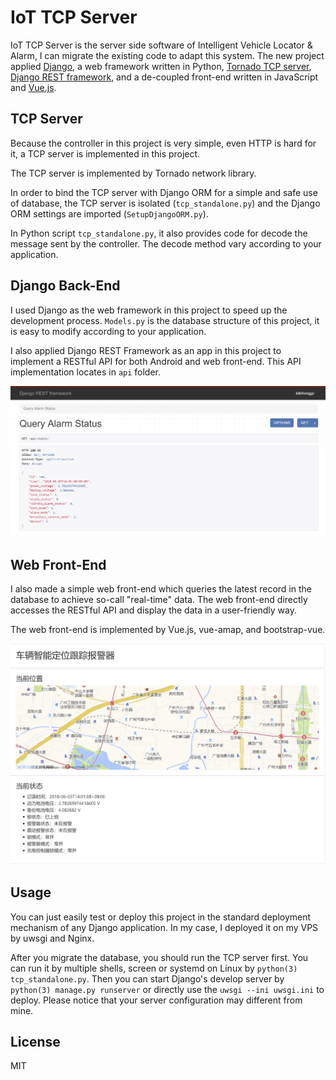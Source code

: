 # IoT TCP Server

IoT TCP Server is the server side software of Intelligent Vehicle Locator & Alarm, I can migrate the existing code to adapt this system. The new project applied [Django](https://www.djangoproject.com), a web framework written in Python, [Tornado TCP server](http://www.tornadoweb.org/en/stable/), [Django REST framework](http://www.django-rest-framework.org/), and a de-coupled front-end written in JavaScript and [Vue.js](https://vuejs.org).

## TCP Server

Because the controller in this project is very simple, even HTTP is hard for it, a TCP server is implemented in this project.

The TCP server is implemented by Tornado network library.

In order to bind the TCP server with Django ORM for a simple and safe use of database, the TCP server is isolated (`tcp_standalone.py`) and the Django ORM settings are imported (`SetupDjangoORM.py`).

In Python script `tcp_standalone.py`, it also provides code for decode the message sent by the controller. The decode method vary according to your application.

## Django Back-End

I used Django as the web framework in this project to speed up the development process. `Models.py` is the database structure of this project, it is easy to modify according to your application.

I also applied Django REST Framework as an app in this project to implement a RESTful API for both Android and web front-end. This API implementation locates in `api` folder.

![rest framework](api-status.png)

## Web Front-End

I also made a simple web front-end which queries the latest record in the database to achieve so-call "real-time" data. The web front-end directly accesses the RESTful API and display the data in a user-friendly way.

The web front-end is implemented by Vue.js, vue-amap, and bootstrap-vue.

![front-end](front-end.png)

## Usage

You can just easily test or deploy this project in the standard deployment mechanism of any Django application. In my case, I deployed it on my VPS by uwsgi and Nginx.

After you migrate the database, you should run the TCP server first. You can run it by multiple shells, screen or systemd on Linux by `python(3) tcp_standalone.py`. Then you can start Django's develop server by `python(3) manage.py runserver` or directly use the `uwsgi --ini uwsgi.ini` to deploy. Please notice that your server configuration may different from mine.

## License

MIT